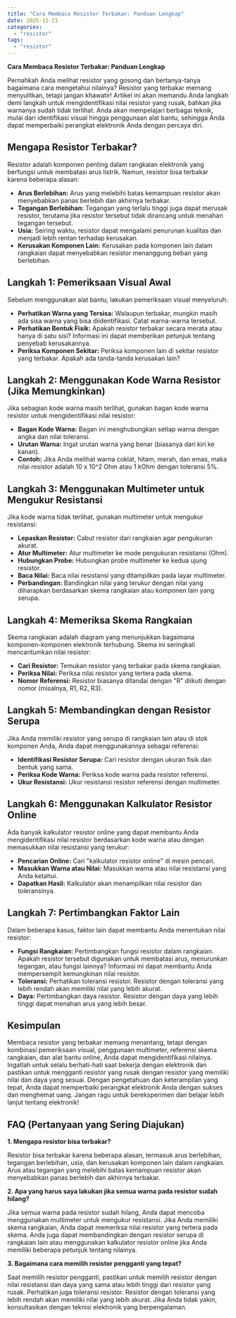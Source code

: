 ```yaml
---
title: "Cara Membaca Resistor Terbakar: Panduan Lengkap"
date: 2025-11-21
categories: 
  - "resistor"
tags: 
  - "resistor"
---
```


**Cara Membaca Resistor Terbakar: Panduan Lengkap**

Pernahkah Anda melihat resistor yang gosong dan bertanya-tanya bagaimana cara mengetahui nilainya? Resistor yang terbakar memang menyulitkan, tetapi jangan khawatir! Artikel ini akan memandu Anda langkah demi langkah untuk mengidentifikasi nilai resistor yang rusak, bahkan jika warnanya sudah tidak terlihat. Anda akan mempelajari berbagai teknik, mulai dari identifikasi visual hingga penggunaan alat bantu, sehingga Anda dapat memperbaiki perangkat elektronik Anda dengan percaya diri.

## Mengapa Resistor Terbakar?

Resistor adalah komponen penting dalam rangkaian elektronik yang berfungsi untuk membatasi arus listrik. Namun, resistor bisa terbakar karena beberapa alasan:

- **Arus Berlebihan:** Arus yang melebihi batas kemampuan resistor akan menyebabkan panas berlebih dan akhirnya terbakar.
- **Tegangan Berlebihan:** Tegangan yang terlalu tinggi juga dapat merusak resistor, terutama jika resistor tersebut tidak dirancang untuk menahan tegangan tersebut.
- **Usia:** Seiring waktu, resistor dapat mengalami penurunan kualitas dan menjadi lebih rentan terhadap kerusakan.
- **Kerusakan Komponen Lain:** Kerusakan pada komponen lain dalam rangkaian dapat menyebabkan resistor menanggung beban yang berlebihan.

## Langkah 1: Pemeriksaan Visual Awal

Sebelum menggunakan alat bantu, lakukan pemeriksaan visual menyeluruh:

- **Perhatikan Warna yang Tersisa:** Walaupun terbakar, mungkin masih ada sisa warna yang bisa diidentifikasi. Catat warna-warna tersebut.
- **Perhatikan Bentuk Fisik:** Apakah resistor terbakar secara merata atau hanya di satu sisi? Informasi ini dapat memberikan petunjuk tentang penyebab kerusakannya.
- **Periksa Komponen Sekitar:** Periksa komponen lain di sekitar resistor yang terbakar. Apakah ada tanda-tanda kerusakan lain?

## Langkah 2: Menggunakan Kode Warna Resistor (Jika Memungkinkan)

Jika sebagian kode warna masih terlihat, gunakan bagan kode warna resistor untuk mengidentifikasi nilai resistor:

- **Bagan Kode Warna:** Bagan ini menghubungkan setiap warna dengan angka dan nilai toleransi.
- **Urutan Warna:** Ingat urutan warna yang benar (biasanya dari kiri ke kanan).
- **Contoh:** Jika Anda melihat warna coklat, hitam, merah, dan emas, maka nilai resistor adalah 10 x 10^2 Ohm atau 1 kOhm dengan toleransi 5%.

## Langkah 3: Menggunakan Multimeter untuk Mengukur Resistansi

Jika kode warna tidak terlihat, gunakan multimeter untuk mengukur resistansi:

- **Lepaskan Resistor:** Cabut resistor dari rangkaian agar pengukuran akurat.
- **Atur Multimeter:** Atur multimeter ke mode pengukuran resistansi (Ohm).
- **Hubungkan Probe:** Hubungkan probe multimeter ke kedua ujung resistor.
- **Baca Nilai:** Baca nilai resistansi yang ditampilkan pada layar multimeter.
- **Perbandingan:** Bandingkan nilai yang terukur dengan nilai yang diharapkan berdasarkan skema rangkaian atau komponen lain yang serupa.

## Langkah 4: Memeriksa Skema Rangkaian

Skema rangkaian adalah diagram yang menunjukkan bagaimana komponen-komponen elektronik terhubung. Skema ini seringkali mencantumkan nilai resistor:

- **Cari Resistor:** Temukan resistor yang terbakar pada skema rangkaian.
- **Periksa Nilai:** Periksa nilai resistor yang tertera pada skema.
- **Nomor Referensi:** Resistor biasanya ditandai dengan "R" diikuti dengan nomor (misalnya, R1, R2, R3).

## Langkah 5: Membandingkan dengan Resistor Serupa

Jika Anda memiliki resistor yang serupa di rangkaian lain atau di stok komponen Anda, Anda dapat menggunakannya sebagai referensi:

- **Identifikasi Resistor Serupa:** Cari resistor dengan ukuran fisik dan bentuk yang sama.
- **Periksa Kode Warna:** Periksa kode warna pada resistor referensi.
- **Ukur Resistansi:** Ukur resistansi resistor referensi dengan multimeter.

## Langkah 6: Menggunakan Kalkulator Resistor Online

Ada banyak kalkulator resistor online yang dapat membantu Anda mengidentifikasi nilai resistor berdasarkan kode warna atau dengan memasukkan nilai resistansi yang terukur:

- **Pencarian Online:** Cari "kalkulator resistor online" di mesin pencari.
- **Masukkan Warna atau Nilai:** Masukkan warna atau nilai resistansi yang Anda ketahui.
- **Dapatkan Hasil:** Kalkulator akan menampilkan nilai resistor dan toleransinya.

## Langkah 7: Pertimbangkan Faktor Lain

Dalam beberapa kasus, faktor lain dapat membantu Anda menentukan nilai resistor:

- **Fungsi Rangkaian:** Pertimbangkan fungsi resistor dalam rangkaian. Apakah resistor tersebut digunakan untuk membatasi arus, menurunkan tegangan, atau fungsi lainnya? Informasi ini dapat membantu Anda mempersempit kemungkinan nilai resistor.
- **Toleransi:** Perhatikan toleransi resistor. Resistor dengan toleransi yang lebih rendah akan memiliki nilai yang lebih akurat.
- **Daya:** Pertimbangkan daya resistor. Resistor dengan daya yang lebih tinggi dapat menahan arus yang lebih besar.

## Kesimpulan

Membaca resistor yang terbakar memang menantang, tetapi dengan kombinasi pemeriksaan visual, penggunaan multimeter, referensi skema rangkaian, dan alat bantu online, Anda dapat mengidentifikasi nilainya. Ingatlah untuk selalu berhati-hati saat bekerja dengan elektronik dan pastikan untuk mengganti resistor yang rusak dengan resistor yang memiliki nilai dan daya yang sesuai. Dengan pengetahuan dan keterampilan yang tepat, Anda dapat memperbaiki perangkat elektronik Anda dengan sukses dan menghemat uang. Jangan ragu untuk bereksperimen dan belajar lebih lanjut tentang elektronik!

## FAQ (Pertanyaan yang Sering Diajukan)

**1\. Mengapa resistor bisa terbakar?**

Resistor bisa terbakar karena beberapa alasan, termasuk arus berlebihan, tegangan berlebihan, usia, dan kerusakan komponen lain dalam rangkaian. Arus atau tegangan yang melebihi batas kemampuan resistor akan menyebabkan panas berlebih dan akhirnya terbakar.

**2\. Apa yang harus saya lakukan jika semua warna pada resistor sudah hilang?**

Jika semua warna pada resistor sudah hilang, Anda dapat mencoba menggunakan multimeter untuk mengukur resistansi. Jika Anda memiliki skema rangkaian, Anda dapat memeriksa nilai resistor yang tertera pada skema. Anda juga dapat membandingkan dengan resistor serupa di rangkaian lain atau menggunakan kalkulator resistor online jika Anda memiliki beberapa petunjuk tentang nilainya.

**3\. Bagaimana cara memilih resistor pengganti yang tepat?**

Saat memilih resistor pengganti, pastikan untuk memilih resistor dengan nilai resistansi dan daya yang sama atau lebih tinggi dari resistor yang rusak. Perhatikan juga toleransi resistor. Resistor dengan toleransi yang lebih rendah akan memiliki nilai yang lebih akurat. Jika Anda tidak yakin, konsultasikan dengan teknisi elektronik yang berpengalaman.
